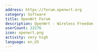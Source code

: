 ```yaml
---
address: https://forum.openwrt.org
category: Software
title: OpenWrt Forum
description: OpenWrt - Wireless Freedom
userCount: 22276
icon: openwrt.png
activity: very high
language: en_US
---
```


